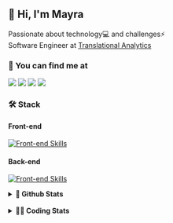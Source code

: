 ## 👋 Hi, I'm Mayra

Passionate about technology💻 and challenges⚡  
Software Engineer at [Translational Analytics](https://www.trans-stat.com/)

### 💬 You can find me at

<a href="https://mayra.dev" target="_blank" rel="noopener"><img src="https://img.shields.io/badge/-mayra.dev-005FED?style=flat&logo=Google-chrome&logoColor=white"/></a>
<a href="https://linkedin.com/in/mayraamaral" target="_blank" rel="noopener"><img src="https://img.shields.io/badge/-/mayraamaral-0077B5?style=flat&logo=Linkedin&logoColor=white"/></a>
<a href="mailto:mayra@mayra.dev" target="_blank" rel="noopener"><img src="https://img.shields.io/badge/-mayra@mayra.dev-D14836?style=flat&logo=Gmail&logoColor=white"/></a>
<a href="" target="_blank" rel="noopener"><img src="https://img.shields.io/badge/-mayraamaral-7289DA?style=flat&logo=Discord&logoColor=white"/></a>

### 🛠️ Stack
#### Front-end

[![Front-end Skills](https://skillicons.dev/icons?i=react,next,angular,redux,styledcomponents,html,css,sass,js,ts,figma)](https://skillicons.dev)
#### Back-end

[![Front-end Skills](https://skillicons.dev/icons?i=java,spring,hibernate,aws,idea,postgres,mysql,git,linux,bash,nodejs,docker,kubernetes,jenkins)](https://skillicons.dev)


<details>
    <summary><strong>📌 Github Stats</strong></summary>
    <br />
    <div align="center">
        <table>
      <td><img height="160em" src="https://github-readme-stats.vercel.app/api?username=mayraamaral&show_icons=true&theme=algolia&hide_border=true&hide=stars&count_private=true" alt="Readme stats"></td>
      <td><img height="160em" src="https://github-readme-stats.vercel.app/api/top-langs/?username=mayraamaral&&layout=compact&&theme=algolia&hide_border=true&langs_count=6" alt="Language stats"></td>
       </table>
  </div> 
    

  <p align="center">
    <img src="https://github-readme-streak-stats.herokuapp.com?user=mayraamaral&theme=dark&hide_border=true&date_format=j%20M%5B%20Y%5D&locale=pt-br&background=050F2C&ring=0195DD&fire=23AA7D&currStreakLabel=23AA7D" alt="Streak stats">
  </p> 
</details>

<br />

<details>
  <summary><strong>👩‍💻 Coding Stats</strong></summary>
  <br />
  
  <!--START_SECTION:waka-->
![Code Time](http://img.shields.io/badge/Code%20Time-824%20hrs%2026%20mins-blue)

**🐱 My GitHub Data** 

> 📦 640.7 kB Used in GitHub's Storage 
 > 
> 🏆 516 Contributions in the Year 2025
 > 
> 🚫 Not Opted to Hire
 > 
> 📜 64 Public Repositories 
 > 
> 🔑 35 Private Repositories 
 > 
**I'm an Early 🐤** 

```text
🌞 Morning                19634 commits       ██████░░░░░░░░░░░░░░░░░░░   23.32 % 
🌆 Daytime                47407 commits       ██████████████░░░░░░░░░░░   56.32 % 
🌃 Evening                16852 commits       █████░░░░░░░░░░░░░░░░░░░░   20.02 % 
🌙 Night                  287 commits         ░░░░░░░░░░░░░░░░░░░░░░░░░   00.34 % 
```
📅 **I'm Most Productive on Monday** 

```text
Monday                   19044 commits       ██████░░░░░░░░░░░░░░░░░░░   22.62 % 
Tuesday                  13784 commits       ████░░░░░░░░░░░░░░░░░░░░░   16.37 % 
Wednesday                18619 commits       ██████░░░░░░░░░░░░░░░░░░░   22.12 % 
Thursday                 15227 commits       █████░░░░░░░░░░░░░░░░░░░░   18.09 % 
Friday                   16759 commits       █████░░░░░░░░░░░░░░░░░░░░   19.91 % 
Saturday                 307 commits         ░░░░░░░░░░░░░░░░░░░░░░░░░   00.36 % 
Sunday                   440 commits         ░░░░░░░░░░░░░░░░░░░░░░░░░   00.52 % 
```


📊 **This Week I Spent My Time On** 

```text
🕑︎ Time Zone: America/Sao_Paulo

💬 Programming Languages: 
TypeScript               5 hrs 28 mins       ████████████████░░░░░░░░░   63.59 % 
JavaScript               2 hrs 42 mins       ████████░░░░░░░░░░░░░░░░░   31.37 % 
JSON                     11 mins             █░░░░░░░░░░░░░░░░░░░░░░░░   02.28 % 
Other                    9 mins              ░░░░░░░░░░░░░░░░░░░░░░░░░   01.75 % 
CSS                      5 mins              ░░░░░░░░░░░░░░░░░░░░░░░░░   01.00 % 

🔥 Editors: 
Cursor                   8 hrs 36 mins       █████████████████████████   100.00 % 

💻 Operating System: 
Linux                    8 hrs 36 mins       █████████████████████████   100.00 % 
```

**I Mostly Code in Java** 

```text
Java                     121 repos           ███████░░░░░░░░░░░░░░░░░░   28.34 % 
JavaScript               98 repos            ██████░░░░░░░░░░░░░░░░░░░   22.95 % 
TypeScript               80 repos            █████░░░░░░░░░░░░░░░░░░░░   18.74 % 
PHP                      3 repos             ░░░░░░░░░░░░░░░░░░░░░░░░░   00.70 % 
Python                   2 repos             ░░░░░░░░░░░░░░░░░░░░░░░░░   00.47 % 
```




 Last Updated on 17/05/2025 19:22:03 UTC
<!--END_SECTION:waka-->

</details>
